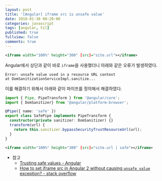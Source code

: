 ```yaml
---
layout: post
title: '[Angular] iframe src is unsafe value'
date: 2018-01-30 00:20:00
categories: javascript
tags: [angular, til]
published: true
fullview: false
comments: true
---
```


```xml
<iframe width="100%" height="300" [src]="site.url"></iframe>
```

Angular에서 상단과 같이 바로 `iframe`을 사용했더니 아래와 같은 오류가 발생하였다.

```
Error: unsafe value used in a resource URL context
at DomSanitizationServiceImpl.sanitize...
```

이를 해결하기 위해서 아래와 같이 파이프를 정의해서 해결하였다.

```typescript
import { Pipe, PipeTransform } from '@angular/core';
import { DomSanitizer} from '@angular/platform-browser';

@Pipe({ name: 'safe' })
export class SafePipe implements PipeTransform {
  constructor(private sanitizer: DomSanitizer) {}
  transform(url) {
    return this.sanitizer.bypassSecurityTrustResourceUrl(url);
  }
} 
```

```xml
<iframe width="100%" height="300" [src]="site.url | safe"></iframe>
```

* 참고
  * [Trusting safe values - Angular](https://angular.io/guide/security#bypass-security-apis)
  * [How to set iframe src in Angular 2 without causing `unsafe value` exception? - stack overflow](https://stackoverflow.com/questions/38037760/how-to-set-iframe-src-in-angular-2-without-causing-unsafe-value-exception)